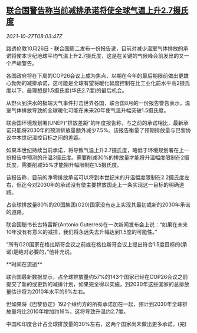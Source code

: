<!--1635323462000-->
[联合国警告称当前减排承诺将使全球气温上升2.7摄氏度](https://cn.reuters.com/article/un-warning-global-warming-1026-tues-idCNKBS2HH0U2)
------

<div><i>2021-10-27T08:03:47Z</i></div><p>路透伦敦10月26日 - 联合国周二发布一份报告说，目前对减少温室气体排放的承诺将使本世纪地球平均气温上升2.7摄氏度，这是在关键的气候峰会前发出的又一个严峻警告。</p><p>各国政府将在下周的COP26会议上成为焦点，以期在今年的最后期限前做出更雄心勃勃的减排承诺，这可能是全球有望将暖化幅度控制在比工业化前水平高2摄氏度以下、最理想是1.5摄氏度(华氏2.7度)的最后机会。</p><p>从野火到洪水的极端天气事件打击世界各国，联合国8月的一份报告警告表示，温室气体排放导致的全球暖化可能在未来20年使气温升幅突破1.5摄氏度。</p><p>联合国环境规划署(UNEP)“排放差距”的年度报告称，与之前的承诺相比，最新承诺只能将2030年的预测排放量额外减少7.5%。该报告衡量了预期排放量与巴黎协议中本世纪温控目标之间的差距。</p><p>如果本世纪持续当前承诺，将导致气温上升2.7摄氏度，略低于环境规划署在上一份报告中预测的升温3摄氏度。需要削减30%的排放量才能将升温幅度限制在2摄氏度，需要削减55%才能把升幅限制在1.5摄氏度。</p><p>该报告称，目前的净零排放承诺可以将到本世纪末的升温幅度限制在2.2摄氏度左右，但迄今对2030年的承诺没有使主要排放国走上一条实现这一目标的明确道路。</p><p>占全球排放量80%的20国集团(G20)国家没有走上实现其最初或新的2030年承诺的道路。</p><p>联合国秘书长古特雷斯(Antonio Guterres)在一次新闻发布会上说：“如果在未来10年没有有意义的减排，我们将永远失去升幅达到1.5度的可能性。”</p><p>“所有G20国家在格拉斯哥会议之前或在格拉斯哥会议上提出符合1.5度目标的(承诺)是绝对必要的，”他补充说。</p><p>**时间在流逝**</p><p>联合国最新数据显示，占全球排放量约57%的143个国家已经在COP26会议之前提交了新的或更新的减排计划，如果完全得以实施，到2030年这些国家的总排放量估计将为2010年水平的9%左右。</p><p>但如果将《巴黎协定》192个缔约方的所有承诺加在一起，预计到2030年全球排放量将比2010年增加约16%，这将导致升温约2.7度。</p><p>中国和印度合计占全球排放量的30%左右，这两个国家尚未做出更多承诺。(完)</p>

